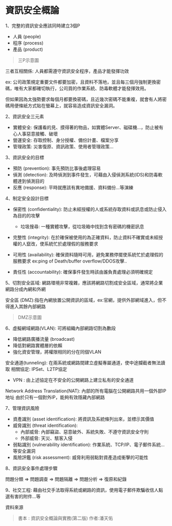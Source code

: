 # 資訊安全概論

1、完整的資訊安全應該同時建立3個P

- 人員 (people)
- 程序 (process)
- 產品 (product)

> 三P示意圖


三者互相關係: 人員都需遵守資訊安全程序，產品才能發揮功效

ex:  公司政策規定重要文件都要加密，且資料不落地，並且每三個月強制更換密碼，唯有大家都確切執行，公司買的作業系統、防毒軟體才能發揮效用。

但如果因為太強勢要求每個月都要換密碼，且近幾次密碼不能重複，就會有人將密碼用便條紙方式貼在螢幕上，就容易造成資訊安全漏洞。

2、資訊安全三元素

- 實體安全: 保護看的見、摸得著的物品，如實體Server、磁碟機...，防止被有心人事惡意接觸、破壞
- 營運安全: 存取控制、身分授權、備份計畫、檔案分享
- 管理政策: 災害復原、資訊政策、使用者管理政策...

3、資訊安全的目標

- 預防 (prevention): 事先預防比事後處理容易
- 偵測 (detection): 及時偵測到事件發生，可藉由入侵偵測系統(IDS)和防毒軟體達到偵測目的
- 反應 (response): 平時就應該有異地備援、資料備份...等演練

4、制定安全設計目標

- 保密性 (confidentiality): 防止未經授權的人或系統存取資料或訊息或防止侵入為目的的攻擊
	- 垃圾搜尋: 一種實體攻擊，從垃圾箱中找到含有密碼的機密訊息
	
- 完整性 (integrity): 在於確保被使用的為正確資料，防止資料不確實或未經授權的人竄改，使系統忙於處理假的服務要求

- 可用性 (availability): 確保資料隨時可用，避免業務停擺使系統忙於處理假的服務要求 
	ex:ping of Death/buffer overflow/DDOS攻擊..
	
- 責任性 (accountability): 確保事件發生時該由誰負責處理必須明確規定

5、切割安全區域: 網路環境非常複雜，應該將網路切割成安全區域，通常將企業網路分成內網和外網

安全區 (DMZ):指在內網放置公開資訊的區域，ex:官網，提供外部網域進入，但不得進入其餘內部網路

> DMZ示意圖

6、虛擬網域網路(VLAN): 可將組織內部網路切割為數段

- 降低網路廣播流量 (broadcast)
- 降低對網路實體層的依賴
- 強化資安管理，將權限相同的分在同個VLAN

安全通道(tunneling): 在兩系統或網路間建立虛擬專屬通道，使中途攔截者無法讀取
相關協定: IPSet、L2TP協定
- VPN : 由上述協定在不安全的公開網路上建立私有的安全通道

Network Address Translation(NAT): 內部的所有電腦在公開網路共用一個外部IP地址
由於只有一個對外IP，能夠有效隱藏內部網路

7、管理資訊風險

- 資產識別 (asset identification): 將資訊及系統條列出來，並標示其價值
- 威脅識別 (threat identification): 
	- 內部威脅: 內部竊盜、惡意破外、系統失敗、不遵守資訊安全守則
	- 外部威脅: 天災、駭客入侵
- 弱點識別 (vulnerability identification): 作業系統、TCP/IP、電子郵件系統...等安全漏洞
- 風險評鑑 (risk assessment): 威脅利用弱點對資產造成衝擊的可能性 

8、資訊安全事件處理步驟

問題分類 => 問題調查 => 問題隔離 => 問題分析 => 復原和紀錄

9、社交工程: 藉由社交手法取得系統或網路的資訊，使用電子郵件欺騙收信人點選有害的附件...等


資料來源
> 書本 : 資訊安全概論與實務(第二版) 作者:潘天佑